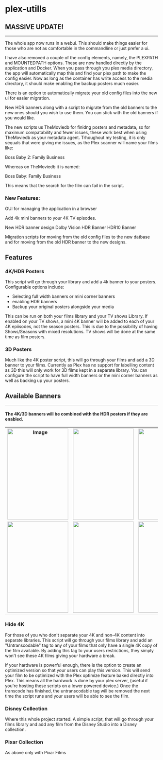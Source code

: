# plex-utills

## MASSIVE UPDATE!
---
The whole app now runs in a webui. This should make things easier for those who are not as comfortable in the commandline or just prefer a ui. 

I have also removed a couple of the config elements, namely, the PLEXPATH and MOUNTEDPATH options. These are now handled directly by the application and Docker. When you pass through you plex media directory, the app will automatically map this and find your plex path to make the config easier. Now as long as the container has write access to the media directory, it should make enabling the backup posters much easier. 

There is an option to automatically migrate your old config files into the new ui for easier migration. 

New HDR banners along with a script to migrate from the old banners to the new ones should you wish to use them. You can stick with the old banners if you would like. 

The new scripts us TheMoviedb for finidng posters and metadata, so for maximum compatability and fewer issues, these work best when using TheMoviedb as your metadata agent. Trhoughout my testing, it is only sequals that were giving me issues, as the Plex scanner will name your films like: 

Boss Baby 2: Family Business

Whereas on TheMoviedb it is named:

Boss Baby: Family Business 

This means that the search for the film can fail in the script. 

### New Features:
GUI for managing the application in a browser

Add 4k mini banners to your 4K TV episodes. 

New HDR banner design
Dolby Vision HDR Banner
HDR10 Banner

Migration scripts for moving from the old config files to the new datbase and for moving from the old HDR banner to the new designs. 


## Features

### 4K/HDR Posters



This script will go through your library and add a 4k banner to your posters. Configurable options include:

-   Selecting full width banners or mini corner banners
-   enabling HDR banners
-   Backup your original posters alongside your media

This can be run on both your films library and your TV shows Library. If enabled on your TV shows, a mini 4K banner will be added to each of your 4K epiisodes, not the season posters. This is due to the possibility of having Shows/Seasons with mixed resolutions. TV shows will be done at the same time as film posters.


### 3D Posters


Much like the 4K poster script, this will go through your films and add a 3D banner to your films. Currently as Plex has no support for labelling content as 3D this will only work for 3D films kept in a separate library. You can configure the script to have full width banners or the mini corner banners as well as backing up your posters.

Available Banners
-----------------

* * * * *

#### The 4K/3D banners will be combined with the HDR posters if they are enabled.

 
<table class="tg">
  <tr>
    <th class="tg-0pky"><img src="https://raw.githubusercontent.com/jkirkcaldy/plex-utills/f0d354387c1010d55066ae971c8f44874ca11906/app/img/Examples/4k_banner.png" alt="Image" width="200" height="300"></th>
    <th class="tg-0lax"><img src="https://raw.githubusercontent.com/jkirkcaldy/plex-utills/f0d354387c1010d55066ae971c8f44874ca11906/app/img/Examples/mini4k.png" width="200" height="300"></th>
    <th class="tg-0lax"><img src="https://raw.githubusercontent.com/jkirkcaldy/plex-utills/f0d354387c1010d55066ae971c8f44874ca11906/app/img/Examples/3D_banner.png" width="200" height="300"></th>
    <th class="tg-0lax"><img src="https://raw.githubusercontent.com/jkirkcaldy/plex-utills/f0d354387c1010d55066ae971c8f44874ca11906/app/img/Examples/mini3d.png" width="200" height="300"></th>
  </tr>
  <tr>
    <td class="tg-0lax"><img src="https://raw.githubusercontent.com/jkirkcaldy/plex-utills/f0d354387c1010d55066ae971c8f44874ca11906/app/img/Examples/old_hdr.png" width="200" height="300"></td>
    <td class="tg-0lax"><img src="https://raw.githubusercontent.com/jkirkcaldy/plex-utills/f0d354387c1010d55066ae971c8f44874ca11906/app/img/Examples/new_hdr.png" width="200" height="300"></td>
    <td class="tg-0lax"><img src="https://raw.githubusercontent.com/jkirkcaldy/plex-utills/f0d354387c1010d55066ae971c8f44874ca11906/app/img/Examples/new_dolby_vision.png" width="200" height="300"></td>
    <td class="tg-0lax"><img src="https://raw.githubusercontent.com/jkirkcaldy/plex-utills/f0d354387c1010d55066ae971c8f44874ca11906/app/img/Examples/new_hdr10.png" width="200" height="300"></td>
  </tr>
</table>



### Hide 4K

For those of you who don't separate your 4K and non-4K content into separate libraries. This script will go through your films library and add an "Untranscodable" tag to any of your films that only have a single 4K copy of the film available. By adding this tag to your users restrictions, they simply won't see these 4K films giving your hardware a break.

If your hardware is powerful enough, there is the option to create an optimized version so that your users can play this version. This will send your film to be optimized with the Plex optimize feature baked directly into Plex. This means all the hardwork is done by your plex server, (useful if you're hosting these scripts on a lower powered device.) Once the transcode has finished, the untranscodable tag will be removed the next time the script runs and your users will be able to see the film.

### Disney Collection



Where this whole project started. A simple script, that will go through your films library and add any film from the Disney Studio into a Disney collection.

### Pixar Collection

As above only with Pixar Films
